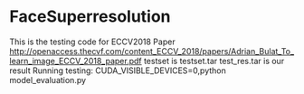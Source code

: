 # FaceSuperresolution
This is the testing code for ECCV2018 Paper 
http://openaccess.thecvf.com/content_ECCV_2018/papers/Adrian_Bulat_To_learn_image_ECCV_2018_paper.pdf
testset is testset.tar
test_res.tar is our result
Running testing:
CUDA_VISIBLE_DEVICES=0,python model_evaluation.py 

